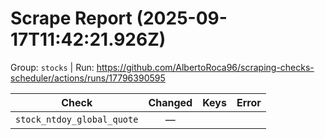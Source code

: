 # Scrape Report (2025-09-17T11:42:21.926Z)

Group: `stocks`  |  Run: https://github.com/AlbertoRoca96/scraping-checks-scheduler/actions/runs/17796390595

| Check | Changed | Keys | Error |
|---|:---:|:--|:--|
| `stock_ntdoy_global_quote` | — |  |  |

